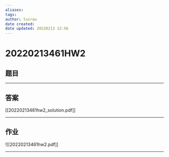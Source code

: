 ```yaml
---
aliases: 
tags:
author: tusrau
date created: 
date updated: 20220213 12:56
---
```


# 20220213461HW2
## 题目


---

## 答案
[[20220213461hw2_solution.pdf]]

---

## 作业
![[20220213461hw2.pdf]]

---
